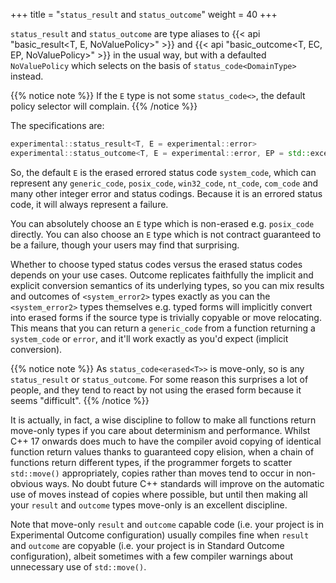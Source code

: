+++
title = "`status_result` and `status_outcome`"
weight = 40
+++

`status_result` and `status_outcome` are type aliases to {{< api "basic_result<T, E, NoValuePolicy>" >}}
and {{< api "basic_outcome<T, EC, EP, NoValuePolicy>" >}} in the usual way, but
with a defaulted `NoValuePolicy` which selects on the basis of `status_code<DomainType>`
instead.

{{% notice note %}}
If the `E` type is not some `status_code<>`, the default policy selector
will complain.
{{% /notice %}}

The specifications are:

```c++
experimental::status_result<T, E = experimental::error>
experimental::status_outcome<T, E = experimental::error, EP = std::exception_ptr>
```

So, the default `E` is the erased errored status code `system_code`, which can represent
any `generic_code`, `posix_code`, `win32_code`, `nt_code`, `com_code` and many
other integer error and status
codings. Because it is an errored status code, it will always represent a failure.

You can absolutely choose an `E` type which is non-erased e.g. `posix_code` directly.
You can also choose an `E` type which is not contract guaranteed to be a failure,
though your users may find that surprising.

Whether to choose typed status codes versus the erased status codes depends on your
use cases. Outcome replicates faithfully the implicit and explicit conversion
semantics of its underlying types, so you can mix results and outcomes of
`<system_error2>` types exactly as you can the `<system_error2>` types themselves
e.g. typed forms will implicitly convert into erased forms if the source type
is trivially copyable or move relocating. This means that you can return a
`generic_code` from a function returning a `system_code` or `error`, and it'll
work exactly as you'd expect (implicit conversion).

{{% notice note %}}
As `status_code<erased<T>>` is move-only, so is any `status_result` or `status_outcome`.
For some reason this surprises a lot of people, and they tend to react by not using the erased
form because it seems "difficult".
{{% /notice %}}

It is actually, in fact, a wise discipline to follow to make all functions return
move-only types if you care about determinism and performance. Whilst C++ 17 onwards
does much to have the compiler avoid copying of identical function return values thanks to
guaranteed copy elision, when a chain of functions return different types, if the
programmer forgets to scatter `std::move()` appropriately, copies rather than moves
tend to occur in non-obvious ways. No doubt future C++ standards will improve on the
automatic use of moves instead of copies where possible, but until then making all
your `result` and `outcome` types move-only is an excellent discipline.

Note that move-only `result` and `outcome` capable code (i.e. your project is in Experimental
Outcome configuration) usually compiles fine when `result` and `outcome` are copyable
(i.e. your project is in Standard Outcome configuration), albeit sometimes with a few
compiler warnings about unnecessary use of `std::move()`.
